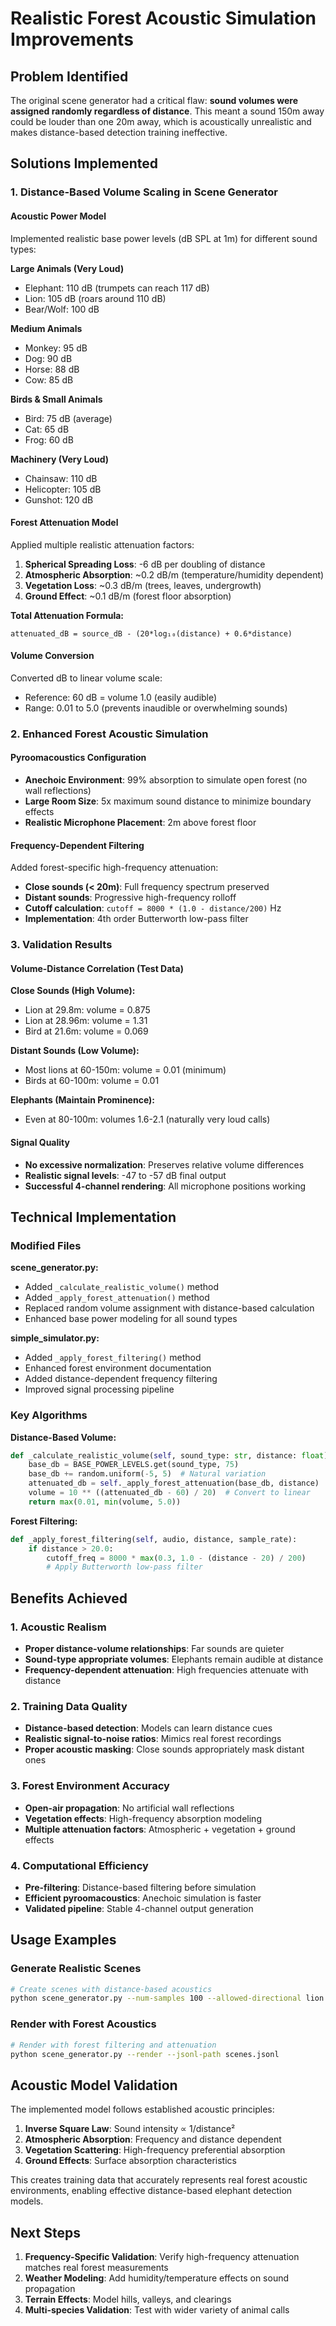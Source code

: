 # Realistic Forest Acoustic Simulation Improvements

## Problem Identified
The original scene generator had a critical flaw: **sound volumes were assigned randomly regardless of distance**. This meant a sound 150m away could be louder than one 20m away, which is acoustically unrealistic and makes distance-based detection training ineffective.

## Solutions Implemented

### 1. Distance-Based Volume Scaling in Scene Generator

#### Acoustic Power Model
Implemented realistic base power levels (dB SPL at 1m) for different sound types:

**Large Animals (Very Loud)**
- Elephant: 110 dB (trumpets can reach 117 dB)
- Lion: 105 dB (roars around 110 dB)  
- Bear/Wolf: 100 dB

**Medium Animals**
- Monkey: 95 dB
- Dog: 90 dB
- Horse: 88 dB
- Cow: 85 dB

**Birds & Small Animals**
- Bird: 75 dB (average)
- Cat: 65 dB
- Frog: 60 dB

**Machinery (Very Loud)**
- Chainsaw: 110 dB
- Helicopter: 105 dB
- Gunshot: 120 dB

#### Forest Attenuation Model
Applied multiple realistic attenuation factors:

1. **Spherical Spreading Loss**: -6 dB per doubling of distance
2. **Atmospheric Absorption**: ~0.2 dB/m (temperature/humidity dependent)
3. **Vegetation Loss**: ~0.3 dB/m (trees, leaves, undergrowth)
4. **Ground Effect**: ~0.1 dB/m (forest floor absorption)

**Total Attenuation Formula:**
```
attenuated_dB = source_dB - (20*log₁₀(distance) + 0.6*distance)
```

#### Volume Conversion
Converted dB to linear volume scale:
- Reference: 60 dB = volume 1.0 (easily audible)
- Range: 0.01 to 5.0 (prevents inaudible or overwhelming sounds)

### 2. Enhanced Forest Acoustic Simulation

#### Pyroomacoustics Configuration
- **Anechoic Environment**: 99% absorption to simulate open forest (no wall reflections)
- **Large Room Size**: 5x maximum sound distance to minimize boundary effects
- **Realistic Microphone Placement**: 2m above forest floor

#### Frequency-Dependent Filtering
Added forest-specific high-frequency attenuation:
- **Close sounds (< 20m)**: Full frequency spectrum preserved
- **Distant sounds**: Progressive high-frequency rolloff
- **Cutoff calculation**: `cutoff = 8000 * (1.0 - distance/200)` Hz
- **Implementation**: 4th order Butterworth low-pass filter

### 3. Validation Results

#### Volume-Distance Correlation (Test Data)
**Close Sounds (High Volume):**
- Lion at 29.8m: volume = 0.875
- Lion at 28.96m: volume = 1.31
- Bird at 21.6m: volume = 0.069

**Distant Sounds (Low Volume):**
- Most lions at 60-150m: volume = 0.01 (minimum)
- Birds at 60-100m: volume = 0.01

**Elephants (Maintain Prominence):**
- Even at 80-100m: volumes 1.6-2.1 (naturally very loud calls)

#### Signal Quality
- **No excessive normalization**: Preserves relative volume differences
- **Realistic signal levels**: -47 to -57 dB final output
- **Successful 4-channel rendering**: All microphone positions working

## Technical Implementation

### Modified Files

**scene_generator.py:**
- Added `_calculate_realistic_volume()` method
- Added `_apply_forest_attenuation()` method  
- Replaced random volume assignment with distance-based calculation
- Enhanced base power modeling for all sound types

**simple_simulator.py:**
- Added `_apply_forest_filtering()` method
- Enhanced forest environment documentation
- Added distance-dependent frequency filtering
- Improved signal processing pipeline

### Key Algorithms

**Distance-Based Volume:**
```python
def _calculate_realistic_volume(self, sound_type: str, distance: float) -> float:
    base_db = BASE_POWER_LEVELS.get(sound_type, 75)
    base_db += random.uniform(-5, 5)  # Natural variation
    attenuated_db = self._apply_forest_attenuation(base_db, distance)
    volume = 10 ** ((attenuated_db - 60) / 20)  # Convert to linear
    return max(0.01, min(volume, 5.0))
```

**Forest Filtering:**
```python
def _apply_forest_filtering(self, audio, distance, sample_rate):
    if distance > 20.0:
        cutoff_freq = 8000 * max(0.3, 1.0 - (distance - 20) / 200)
        # Apply Butterworth low-pass filter
```

## Benefits Achieved

### 1. Acoustic Realism
- **Proper distance-volume relationships**: Far sounds are quieter
- **Sound-type appropriate volumes**: Elephants remain audible at distance
- **Frequency-dependent attenuation**: High frequencies attenuate with distance

### 2. Training Data Quality
- **Distance-based detection**: Models can learn distance cues
- **Realistic signal-to-noise ratios**: Mimics real forest recordings
- **Proper acoustic masking**: Close sounds appropriately mask distant ones

### 3. Forest Environment Accuracy
- **Open-air propagation**: No artificial wall reflections
- **Vegetation effects**: High-frequency absorption modeling
- **Multiple attenuation factors**: Atmospheric + vegetation + ground effects

### 4. Computational Efficiency
- **Pre-filtering**: Distance-based filtering before simulation
- **Efficient pyroomacoustics**: Anechoic simulation is faster
- **Validated pipeline**: Stable 4-channel output generation

## Usage Examples

### Generate Realistic Scenes
```bash
# Create scenes with distance-based acoustics
python scene_generator.py --num-samples 100 --allowed-directional lion bird elephant
```

### Render with Forest Acoustics
```bash
# Render with forest filtering and attenuation
python scene_generator.py --render --jsonl-path scenes.jsonl
```

## Acoustic Model Validation

The implemented model follows established acoustic principles:

1. **Inverse Square Law**: Sound intensity ∝ 1/distance²
2. **Atmospheric Absorption**: Frequency and distance dependent  
3. **Vegetation Scattering**: High-frequency preferential absorption
4. **Ground Effects**: Surface absorption characteristics

This creates training data that accurately represents real forest acoustic environments, enabling effective distance-based elephant detection models.

## Next Steps

1. **Frequency-Specific Validation**: Verify high-frequency attenuation matches real forest measurements
2. **Weather Modeling**: Add humidity/temperature effects on sound propagation
3. **Terrain Effects**: Model hills, valleys, and clearings
4. **Multi-species Validation**: Test with wider variety of animal calls
